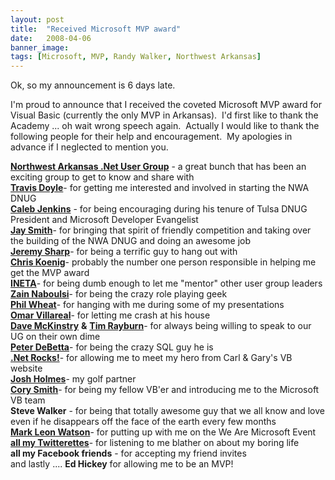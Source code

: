 ```yaml
---
layout: post
title:  "Received Microsoft MVP award"
date:   2008-04-06
banner_image: 
tags: [Microsoft, MVP, Randy Walker, Northwest Arkansas]
---
```


Ok, so my announcement is 6 days late.

I'm proud to announce that I received the coveted Microsoft MVP award for Visual Basic (currently the only MVP in Arkansas).  I'd first like to thank the Academy ... oh wait wrong speech again.  Actually I would like to thank the following people for their help and encouragement.  My apologies in advance if I neglected to mention you.

[**Northwest Arkansas .Net User Group**](http://www.nwadnug.org/) - a great bunch that has been an exciting group to get to know and share with  
[**Travis Doyle**](http://www.gdhconsulting.com/)- for getting me interested and involved in starting the NWA DNUG  
[**Caleb Jenkins**](http://calebjenkins.com/) - for being encouraging during his tenure of Tulsa DNUG President and Microsoft Developer Evangelist  
[**Jay Smith**](http://jaysmith.us/)- for bringing that spirit of friendly competition and taking over the building of the NWA DNUG and doing an awesome job  
[**Jeremy Sharp**](http://letstalkcode.com/)- for being a terrific guy to hang out with  
[**Chris Koenig**](http://blogs.msdn.com/chkoenig)- probably the number one person responsible in helping me get the MVP award  
[**INETA**](http://www.ineta.org/)- for being dumb enough to let me "mentor" other user group leaders  
[**Zain Naboulsi**](http://blogs.msdn.com/zainnab/)- for being the crazy role playing geek  
[**Phil Wheat**](http://blog.austinwheats.net/default.aspx)- for hanging with me during some of my presentations  
[**Omar Villareal**](http://teamsystemrocks.com/blogs/omarv/default.aspx)- for letting me crash at his house  
[**Dave McKinstry**](http://weblogs.asp.net/dmckinstry/) **&** [**Tim Rayburn**](http://www.timrayburn.net/)- for always being willing to speak to our UG on their own dime  
[**Peter DeBetta**](http://sqlblog.com/blogs/peter_debetta/)- for being the crazy SQL guy he is  
[**.Net Rocks!**](http://www.dotnetrocks.com/)- for allowing me to meet my hero from Carl & Gary's VB website  
[**Josh Holmes**](http://www.joshholmes.com/)- my golf partner  
[**Cory Smith**](http://addressof.com/blog/default.aspx)- for being my fellow VB'er and introducing me to the Microsoft VB team  
**Steve Walker** - for being that totally awesome guy that we all know and love even if he disappears off the face of the earth every few months  
[**Mark Leon Watson**](http://www.markwatson.net/)- for putting up with me on the We Are Microsoft Event  
[**all my Twitterettes**](http://twitter.com/vonlar)- for listening to me blather on about my boring life  
**all my Facebook friends** - for accepting my friend invites  
and lastly .... **Ed Hickey** for allowing me to be an MVP!